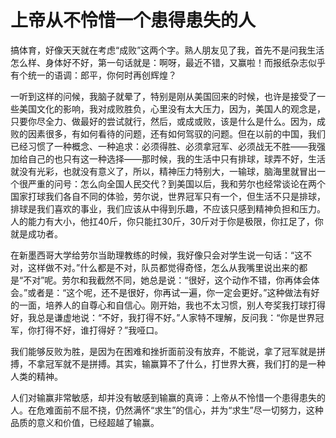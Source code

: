 # 上帝从不怜惜一个患得患失的人

搞体育，好像天天就在考虑“成败”这两个字。熟人朋友见了我，首先不是问我生活怎么样、身体好不好，第一句话就是：啊呀，最近不错，又赢啦！而报纸杂志似乎有个统一的语调：郎平，你何时再创辉煌？ 

一听到这样的问候，我脑子就晕了，特别是刚从美国回来的时候，也许是接受了一些美国文化的影响，我对成败胜负，心里没有太大压力，因为，美国人的观念是，只要你尽全力、做最好的尝试就行，然后，或成或败，该是什么是什么。因为，成败的因素很多，有如何看待的问题，还有如何驾驭的问题。但在以前的中国，我们已经习惯了一种概念、一种追求：必须得胜、必须拿冠军、必须战无不胜——我强加给自己的也只有这一种选择——那时候，我的生活中只有排球，球弄不好，生活就没有光彩，也就没有意义了，所以，精神压力特别大，一输球，脑海里就冒出一个很严重的问号：怎么向全国人民交代？到美国以后，我和劳尔也经常谈论在两个国家打球我们各自不同的体验，劳尔说，世界冠军只有一个，但生活不只是排球，排球是我们喜欢的事业，我们应该从中得到乐趣，不应该只感到精神负担和压力。人的能力有大小，他扛40斤，你只能扛30斤，30斤对于你是极限，你扛足了，你就是成功者。 

在新墨西哥大学给劳尔当助理教练的时候，我好像只会对学生说一句话：“这不对，这样做不对。”什么都是不对，队员都觉得奇怪，怎么从我嘴里说出来的都是“不对”呢。劳尔和我截然不同，她总是说：“很好，这个动作不错，你再体会体会。”或者是：“这个呢，还不是很好，你再试一遍，你一定会更好。”这种做法有好的一面，培养人的自尊心和自信心。刚开始，我也不太习惯，别人夸奖我打球打得好，我总是谦虚地说：“不好，我打得不好。”人家特不理解，反问我：“你是世界冠军，你打得不好，谁打得好？”我哑口。 

我们能够反败为胜，是因为在困难和挫折面前没有放弃，不能说，拿了冠军就是拼搏，不拿冠军就不是拼搏。其实，输赢算不了什么，打世界大赛，我们打的是一种人类的精神。 

人们对输赢非常敏感，却并没有敏感到输赢的真谛：上帝从不怜惜一个患得患失的人。在危难面前不屈不挠，仍然满怀“求生”的信心，并为“求生”尽一切努力，这种品质的意义和价值，已经超越了输赢。